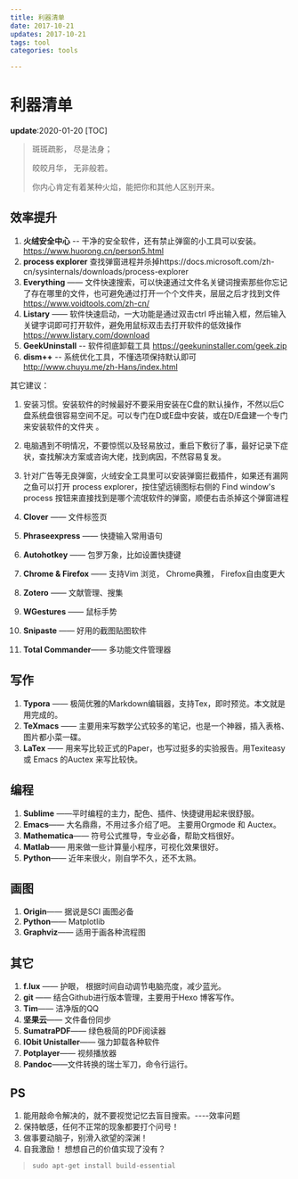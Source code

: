 ```yaml
---
title: 利器清单
date: 2017-10-21
updates: 2017-10-21
tags: tool
categories: tools

---
```


# 利器清单

**update**:2020-01-20
[TOC]

> 斑斑疏影， 尽是法身；
>
> 皎皎月华， 无非般若。
>
> 你内心肯定有着某种火焰，能把你和其他人区别开来。

## 效率提升
1. **火绒安全中心** -- 干净的安全软件，还有禁止弹窗的小工具可以安装。https://www.huorong.cn/person5.html 
2. **process explorer** 查找弹窗进程并杀掉https://docs.microsoft.com/zh-cn/sysinternals/downloads/process-explorer 
3. **Everything** —— 文件快速搜索，可以快速通过文件名关键词搜索那些你忘记了存在哪里的文件，也可避免通过打开一个个文件夹，层层之后才找到文件  https://www.voidtools.com/zh-cn/ 
4. **Listary** —— 软件快速启动，一大功能是通过双击ctrl 呼出输入框，然后输入关键字词即可打开软件，避免用鼠标双击去打开软件的低效操作 https://www.listary.com/download 
5. **GeekUninstall** -- 软件彻底卸载工具 https://geekuninstaller.com/geek.zip 
6. **dism++** -- 系统优化工具，不懂选项保持默认即可 http://www.chuyu.me/zh-Hans/index.html

其它建议：
1. 安装习惯。安装软件的时候最好不要采用安装在C盘的默认操作，不然以后C盘系统盘很容易空间不足。可以专门在D或E盘中安装，或在D/E盘建一个专门来安装软件的文件夹 。
2. 电脑遇到不明情况，不要惊慌以及轻易放过，重启下敷衍了事，最好记录下症状，查找解决方案或咨询大佬，找到病因，不然容易复发。
3. 针对广告等无良弹窗，火绒安全工具里可以安装弹窗拦截插件，如果还有漏网之鱼可以打开 process explorer，按住望远镜图标右侧的 Find window's process 按钮来直接找到是哪个流氓软件的弹窗，顺便右击杀掉这个弹窗进程 

3. **Clover** —— 文件标签页
4. **Phraseexpress** —— 快捷输入常用语句
5. **Autohotkey** —— 包罗万象，比如设置快捷键
6. **Chrome & Firefox** —— 支持Vim 浏览， Chrome典雅， Firefox自由度更大
7. **Zotero** —— 文献管理、搜集
8. **WGestures** —— 鼠标手势
9. **Snipaste** —— 好用的截图贴图软件
10. **Total Commander**—— 多功能文件管理器

## 写作

1. **Typora** —— 极简优雅的Markdown编辑器，支持Tex，即时预览。本文就是用完成的。
2. **TeXmacs** —— 主要用来写数学公式较多的笔记，也是一个神器，插入表格、图片都小菜一碟。
3. **LaTex** —— 用来写比较正式的Paper，也写过挺多的实验报告。用Texiteasy 或 Emacs 的Auctex 来写比较快。

## 编程

1. **Sublime** ——平时编程的主力，配色、插件、快捷键用起来很舒服。
2. **Emacs**—— 大名鼎鼎，不用过多介绍了吧。 主要用Orgmode 和 Auctex。
3. **Mathematica**—— 符号公式推导，专业必备，帮助文档很好。
4. **Matlab**—— 用来做一些计算量小程序，可视化效果很好。
5. **Python**—— 近年来很火，刚自学不久，还不太熟。

## 画图

1. **Origin**—— 据说是SCI 画图必备
2. **Python**—— Matplotlib
3. **Graphviz**—— 适用于画各种流程图


## 其它 


1. **f.lux** —— 护眼， 根据时间自动调节电脑亮度，减少蓝光。
2. **git** —— 结合Github进行版本管理，主要用于Hexo 博客写作。
3. **Tim**—— 洁净版的QQ
4. **坚果云**—— 文件备份同步
5. **SumatraPDF**—— 绿色极简的PDF阅读器
6. **IObit Unistaller**—— 强力卸载各种软件
7. **Potplayer**—— 视频播放器
8. **Pandoc**——文件转换的瑞士军刀，命令行运行。

## PS

1. 能用敲命令解决的，就不要视觉记忆去盲目搜索。----效率问题
2. 保持敏感，任何不正常的现象都要打个问号！ 
3. 做事要动脑子，别滑入欲望的深渊！
4. 自我激励！ 想想自己的价值实现了没有？

> `sudo apt-get install build-essential`

